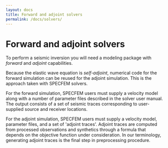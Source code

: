 ```yaml
---
layout: docs
title: Forward and adjoint solvers
permalink: /docs/solvers/
---
```


# Forward and adjoint solvers

To perform a seismic inversion you will need a modeling package with _forward_ and _adjoint_ capabilities.

Because the elastic wave equation is _self-adjoint_, numerical code for the forward simulation can be reused for the adjoint simulation.  This is the approach taken with SPECFEM solvers.

For the forward simulation, SPECFEM users must supply a velocity model along with a number of parameter files described in the solver user manual.  The output consists of a set of seismic traces corresponding to user-supplied source and receiver locations.

For the adjoint simulation, SPECFEM users must supply a velocity model, parameter files, and a set of 'adjoint traces'.  Adjoint traces are computed from  processed observations and synthetics through a formula that depends on the objective function under consideration.  In our terminology, generating adjoint traces is the final step in preprocessing procedure.
